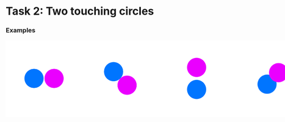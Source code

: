 # Task 2: Two touching circles


### Examples

<div style="display: flex; flex-direction: row;">
<img src="images/0a2c96f6-d0b3-4e9f-8fb4-7602abdf8484.png" alt="Alt text" width="200"/>
<img src="images/0a82c6d1-7dbb-4b10-94c8-fb4a158800c4.png" alt="Alt text" width="200"/>
<img src="images/0c7d6d0d-dd6c-456a-934e-a510631d66dd.png" alt="Alt text" width="200"/>
<img src="images/4d0a7b46-de9d-41d8-95b4-561e0089820a.png" alt="Alt text" width="200"/>
</div>
